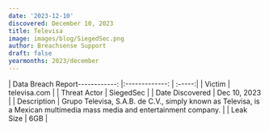 ```yaml
---
date: '2023-12-10'
discovered: December 10, 2023
title: Televisa
image: images/blog/SiegedSec.png
author: Breachsense Support
draft: false
yearmonths: 2023/december
---
```


| Data Breach Report------------:     |:-------------:    | :-----:|
| Victim      | televisa.com      | 
| Threat Actor      | SiegedSec      | 
| Date Discovered      | Dec 10, 2023      | 
| Description      | Grupo Televisa, S.A.B. de C.V., simply known as Televisa, is a Mexican multimedia mass media and entertainment company.      | 
| Leak Size      | 6GB      | 

